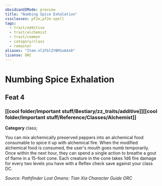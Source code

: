 ```yaml
---
obsidianUIMode: preview
title: "Numbing Spice Exhalation"
cssclasses: pf2e,pf2e-spell
tags:
  - trait/additive
  - trait/alchemist
  - trait/common
  - category/class
  - remaster
aliases: "Item.nl2FblZYBM1oA4s8"
license: ORC
---
```

# Numbing Spice Exhalation
## Feat 4
### [[cool folder/Important stuff/Bestiary/zz_traits/additive]][[cool folder/Important stuff/Reference/Classes/Alchemist]]

**Category** class; 




You can mix alchemically preserved peppers into an alchemical food consumable to spice it up with alchemical fire. When the modified alchemical food is consumed, the user's mouth goes numb temporarily. Once within the next hour, they can spend a single action to breathe a gout of flame in a 15-foot cone. Each creature in the cone takes 1d6 fire damage for every two levels you have with a Reflex check save against your class DC.

*Source: Pathfinder Lost Omens: Tian Xia Character Guide*
*ORC*